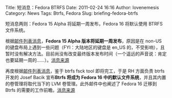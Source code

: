 Title: 短消息：Fedora BTRFS
Date: 2011-02-24 16:16
Author: lovenemesis
Category: News
Tags: Btrfs, Fedora
Slug: briefing-fedora-btrfs

短消息两则：Fedora 15 Alpha 将延期一周发布，Fedora 16 将默认使用 BTRFS
文件系统。

根据[邮件列表消息](http://lists.fedoraproject.org/pipermail/devel/2011-February/148987.html)，**Fedora
15 Alpha 版本将延期一周发布**，原因是在 non-US
的键盘布局上遇到一些问题（FYI：大陆地区的键盘是 en\_US
的，不受影响），且暂时没有解决方法。目前尚没有改变最终版本发布时间（一个遥远的声音说：肯定也要延期一周的……）。[消息来源](http://identi.ca/notice/65255819)

再度根据[邮件列表消息](http://lists.fedoraproject.org/pipermail/devel/2011-February/148863.html)，鉴于
btrfs fsck tool 即将完工，于是 RH 方面负责 btrfs 开发的 Josef Bacik
宣布**Btrfs 将成为 Fedora 16
中的默认文件系统**，并且其内置的卷管理将取代当下的 LVM
卷管理。此外邮件中也阐述了 Fedora 16 迁移到 Btrfs
的需要的工作前瞻。[消息来源  
](http://identi.ca/notice/65255819)
